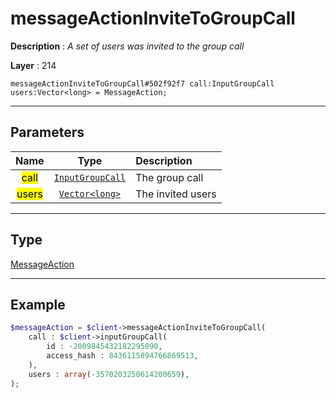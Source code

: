 # messageActionInviteToGroupCall

**Description** : *A set of users was invited to the group call*

**Layer** : 214

```tl
messageActionInviteToGroupCall#502f92f7 call:InputGroupCall users:Vector<long> = MessageAction;
```

---

## Parameters

| Name | Type | Description |
| :---: | :---: | :--- |
| <mark>call</mark> | [`InputGroupCall`](type/InputGroupCall) | The group call |
| <mark>users</mark> | [`Vector<long>`](type/long) | The invited users |

---

## Type

[MessageAction](type/MessageAction)

---

## Example

```php
$messageAction = $client->messageActionInviteToGroupCall(
	call : $client->inputGroupCall(
		id : -2009845432182295090,
		access_hash : 8436115894766869513,
	),
	users : array(-3570203250614200659),
);
```